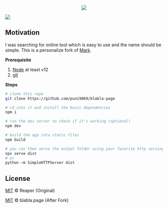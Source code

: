 <p align="center">
  <img src="https://github.com/puni9869/blabla-page/assets/80308335/198f1743-cb39-4e3b-9308-d1945ff6b7f8"/>
</p>


[![](https://img.shields.io/badge/license-mit-black?style=for-the-badge)](LICENSE)

## Motivation
I was searching for online tool which is easy to use and the name should be simple. This is a personalize fork of [Mark](https://github.com/barelyhuman/mark).

**Prerequisite**
1. [Node](https://nodejs.org/en/) at least v12 
2. [git](https://git-scm.com/)

**Steps**
```sh
# clone this repo 
git clone https://github.com/puni9869/blabla-page

# cd into it and install the basic dependencies
npm i 

# run the dev server to check if it's working (optional)
npm dev 

# build the app into static files 
npm build

# you can then serve the output folder using your favorite http serving solution 
npx serve dist
# or 
python –m SimpleHTTPServer dist
```

## License
[MIT](LICENSE) &copy; Reaper (Original)

[MIT](LICENSE) &copy; blabla.page (After Fork)
